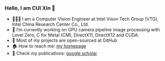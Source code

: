 ### Hello, I am CUI Xin 👋

- 👨🏼‍💻 I am a Computer Vision Engineer at Intel Vison Tech Group (VTG), Intel China Research Center Co., Ltd.
- 🔭 I’m currently working on GPU camera pipeline image processing with Level Zero, C for Metal (CM), DirectX11, DirectX12 and CUDA.
- 🚀 Most of my projects are open-sourced at GitHub
- 🏠 How to reach me: [my homepage](https://cuiyixin555.github.io/)
- 📖 Check my publications: [google scholar](https://scholar.google.com/citations?hl=en&user=EwhA8I4AAAAJ)
